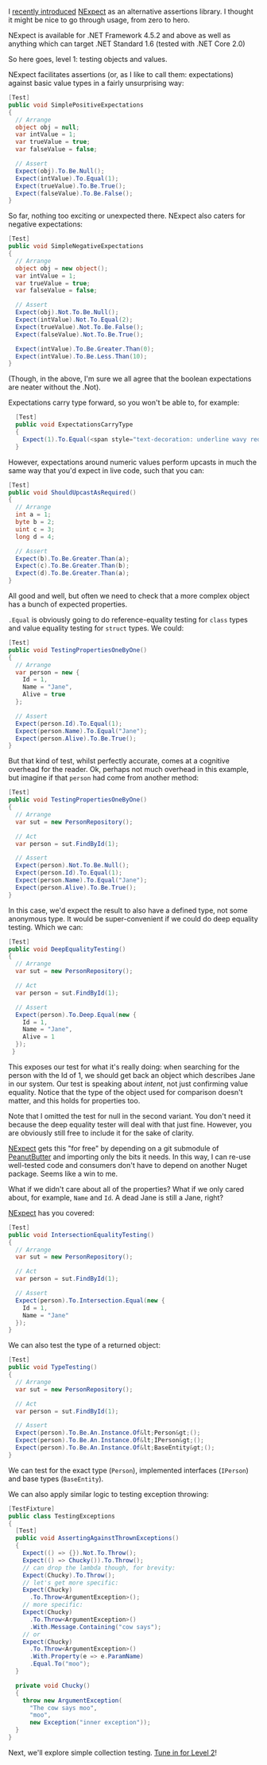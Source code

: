 I [recently introduced](20170917_IntroducingNExpect.md)
[NExpect](https://github.com/fluffynuts/NExpect) as an alternative assertions library. I thought it might be nice to go through usage, from zero to hero.

NExpect is available for .NET Framework 4.5.2 and above as well as
anything which can target .NET Standard 1.6 (tested with .NET Core 2.0)

So here goes, level 1: testing objects and values.<br />

NExpect facilitates assertions (or, as I like to call them: expectations) against basic value types in a fairly unsurprising way:
```csharp
[Test]
public void SimplePositiveExpectations
{
  // Arrange
  object obj = null;
  var intValue = 1;
  var trueValue = true;
  var falseValue = false;

  // Assert
  Expect(obj).To.Be.Null();
  Expect(intValue).To.Equal(1);
  Expect(trueValue).To.Be.True();
  Expect(falseValue).To.Be.False();
}
```
So far, nothing too exciting or unexpected there. NExpect also caters for negative expectations:<br />
```csharp
[Test]
public void SimpleNegativeExpectations
{
  // Arrange
  object obj = new object();
  var intValue = 1;
  var trueValue = true;
  var falseValue = false;

  // Assert
  Expect(obj).Not.To.Be.Null();
  Expect(intValue).Not.To.Equal(2);
  Expect(trueValue).Not.To.Be.False();
  Expect(falseValue).Not.To.Be.True();

  Expect(intValue).To.Be.Greater.Than(0);
  Expect(intValue).To.Be.Less.Than(10);
}
```
(Though, in the above, I'm sure we all agree that the boolean expectations are neater without the .Not).

Expectations carry type forward, so you won't be able to, for example:
```csharp
  [Test]
  public void ExpectationsCarryType
  {
    Expect(1).To.Equal(<span style="text-decoration: underline wavy red;">"a"</span>);  // does not compile!
  }
```
However, expectations around numeric values perform upcasts in much the same way that you'd expect in live code, such that you can:<br />
```csharp
[Test]
public void ShouldUpcastAsRequired()
{
  // Arrange
  int a = 1;
  byte b = 2;
  uint c = 3;
  long d = 4;

  // Assert
  Expect(b).To.Be.Greater.Than(a);
  Expect(c).To.Be.Greater.Than(b);
  Expect(d).To.Be.Greater.Than(a);
}
```
All good and well, but often we need to check that a more complex object has a bunch of expected properties.

`.Equal` is obviously going to do reference-equality testing for `class` types and value equality testing for `struct` types. We could:
```csharp
[Test]
public void TestingPropertiesOneByOne()
{
  // Arrange
  var person = new {
    Id = 1,
    Name = "Jane",
    Alive = true
  };

  // Assert
  Expect(person.Id).To.Equal(1);
  Expect(person.Name).To.Equal("Jane");
  Expect(person.Alive).To.Be.True();
}
```
But that kind of test, whilst perfectly accurate, comes at a cognitive overhead for the reader. Ok, perhaps not much overhead in this
example, but imagine if that `person` had come from another method:
```csharp
[Test]
public void TestingPropertiesOneByOne()
{
  // Arrange
  var sut = new PersonRepository();

  // Act
  var person = sut.FindById(1);

  // Assert
  Expect(person).Not.To.Be.Null();
  Expect(person.Id).To.Equal(1);
  Expect(person.Name).To.Equal("Jane");
  Expect(person.Alive).To.Be.True();
}
```

In this case, we'd expect the result to also have a defined type, not some anonymous type. It would be super-convenient if we could do
deep equality testing. Which we can:
```csharp
[Test]
public void DeepEqualityTesting()
{
  // Arrange
  var sut = new PersonRepository();

  // Act
  var person = sut.FindById(1);

  // Assert
  Expect(person).To.Deep.Equal(new {
    Id = 1,
    Name = "Jane",
    Alive = 1
  });
 }
```
This exposes our test for what it's really doing: when searching for the person with the Id of 1, we should get back an object
which describes Jane in our system. Our test is speaking about _intent_, not just confirming value equality. Notice that the type
of the object used for comparison doesn't matter, and this holds for properties too.

Note that I omitted the test for null in the second variant. You
don't need it because the deep equality tester will deal with that
just fine. However, you are obviously still free to include it for the
sake of clarity.

[NExpect](https://github.com/fluffynuts/NExpect) gets this "for free"
by depending on a git submodule of [PeanutButter](https://github.com/fluffynuts/PeanutButter) and importing only the bits it needs. In this way, I can re-use
well-tested code and consumers don't have to depend on another Nuget package. Seems like a win to me.

What if we didn't care about all of the properties? What if we only cared about, for example, `Name` and `Id`.
A dead Jane is still a Jane, right?

[NExpect](https://github.com/fluffynuts/NExpect) has you covered:
```csharp
[Test]
public void IntersectionEqualityTesting()
{
  // Arrange
  var sut = new PersonRepository();

  // Act
  var person = sut.FindById(1);

  // Assert
  Expect(person).To.Intersection.Equal(new {
    Id = 1,
    Name = "Jane"
  });
}
```
We can also test the type of a returned object:
```csharp
[Test]
public void TypeTesting()
{
  // Arrange
  var sut = new PersonRepository();

  // Act
  var person = sut.FindById(1);

  // Assert
  Expect(person).To.Be.An.Instance.Of&lt;Person&gt;();
  Expect(person).To.Be.An.Instance.Of&lt;IPerson&gt;();
  Expect(person).To.Be.An.Instance.Of&lt;BaseEntity&gt;();
}
```
We can test for the exact type (`Person`), implemented interfaces (`IPerson`) and base types (`BaseEntity`).

We can also apply similar logic to testing exception throwing:
```csharp
[TestFixture]
public class TestingExceptions
{
  [Test]
  public void AssertingAgainstThrownExceptions()
  {
    Expect(() => {}).Not.To.Throw();
    Expect(() => Chucky()).To.Throw();
    // can drop the lambda though, for brevity:
    Expect(Chucky).To.Throw();
    // let's get more specific:
    Expect(Chucky)
      .To.Throw<ArgumentException>();
    // more specific:
    Expect(Chucky)
      .To.Throw<ArgumentException>()
      .With.Message.Containing("cow says");
    // or
    Expect(Chucky)
      .To.Throw<ArgumentException>()
      .With.Property(e => e.ParamName)
      .Equal.To("moo");
  }

  private void Chucky()
  {
    throw new ArgumentException(
      "The cow says moo",
      "moo",
      new Exception("inner exception"));
  }
}
```

Next, we'll explore simple collection testing. [Tune in for Level 2](20170917_NExpectLevel2.md)!
